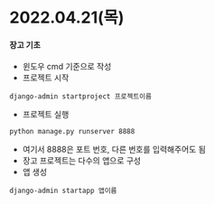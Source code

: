 # 2022.04.21(목)

#### 장고 기초
+ 윈도우 cmd 기준으로 작성
+ 프로젝트 시작
```
django-admin startproject 프로젝트이름
```
+ 프로젝트 실행
```
python manage.py runserver 8888
```
+ 여기서 8888은 포트 번호, 다른 번호를 입력해주어도 됨
+ 장고 프로젝트는 다수의 앱으로 구성
+ 앱 생성
```
django-admin startapp 앱이름
```